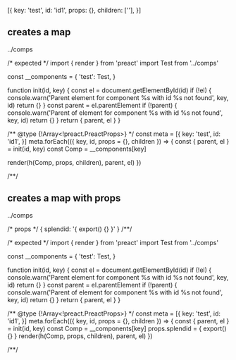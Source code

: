 [{
  key: 'test',
  id: 'id1',
  props: {},
  children: [''],
}]

## creates a map
../comps

/* expected */
import { render } from 'preact'
import Test from '../comps'

const __components = {
  'test': Test,
}

function init(id, key) {
  const el = document.getElementById(id)
  if (!el) {
    console.warn('Parent element for component %s with id %s not found', key, id)
    return {}
  }
  const parent = el.parentElement
  if (!parent) {
    console.warn('Parent of element for component %s with id %s not found', key, id)
    return {}
  }
  return { parent, el  }
}

/** @type {!Array<!preact.PreactProps>} */
const meta = [{
  key: 'test',
  id: 'id1',
}]
meta.forEach(({ key, id, props = {}, children }) => {
  const { parent, el } = init(id, key)
  const Comp = __components[key]

  render(h(Comp, props, children), parent, el)
})

/**/

## creates a map with props
../comps

/* props */
{ splendid: '{ export() {} }' }
/**/

/* expected */
import { render } from 'preact'
import Test from '../comps'

const __components = {
  'test': Test,
}

function init(id, key) {
  const el = document.getElementById(id)
  if (!el) {
    console.warn('Parent element for component %s with id %s not found', key, id)
    return {}
  }
  const parent = el.parentElement
  if (!parent) {
    console.warn('Parent of element for component %s with id %s not found', key, id)
    return {}
  }
  return { parent, el  }
}

/** @type {!Array<!preact.PreactProps>} */
const meta = [{
  key: 'test',
  id: 'id1',
}]
meta.forEach(({ key, id, props = {}, children }) => {
  const { parent, el } = init(id, key)
  const Comp = __components[key]
  props.splendid = { export() {} }
  render(h(Comp, props, children), parent, el)
})

/**/